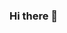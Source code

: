 ### Hi there 👋

<!--
**ni250604/ni250604** is a ✨ _special_ ✨ repository because its `README.md` (this file) appears on your GitHub profile.

Here are some ideas to get you started:

- 🔭 I’m currently working on myself to make a unique version of me.
- 🌱 I’m currently learning c++ and DSA
- ⚡ Fun fact: //Be the way you are//
-->
